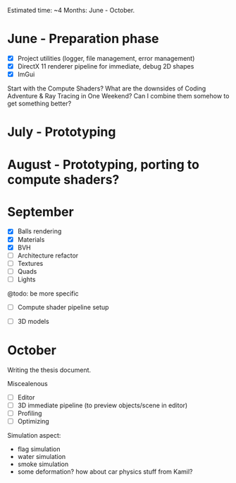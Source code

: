 Estimated time: ~4 Months: June - October.


# June - Preparation phase
- [X] Project utilities (logger, file management, error management)
- [X] DirectX 11 renderer pipeline for immediate, debug 2D shapes
- [X] ImGui

Start with the Compute Shaders? What are the downsides of Coding Adventure & 
Ray Tracing in One Weekend? Can I combine them somehow to get something better?

# July - Prototyping
# August - Prototyping, porting to compute shaders?
# September 
- [X] Balls rendering
- [X] Materials
- [X] BVH
- [ ] Architecture refactor 
- [ ] Textures
- [ ] Quads
- [ ] Lights

@todo: be more specific
- [ ] Compute shader pipeline setup
- [ ] 3D models


# October
Writing the thesis document.


Miscealenous 
- [ ] Editor
- [ ] 3D immediate pipeline (to preview objects/scene in editor)
- [ ] Profiling 
- [ ] Optimizing

Simulation aspect:
- flag simulation
- water simulation
- smoke simulation
- some deformation? how about car physics stuff from Kamil?

